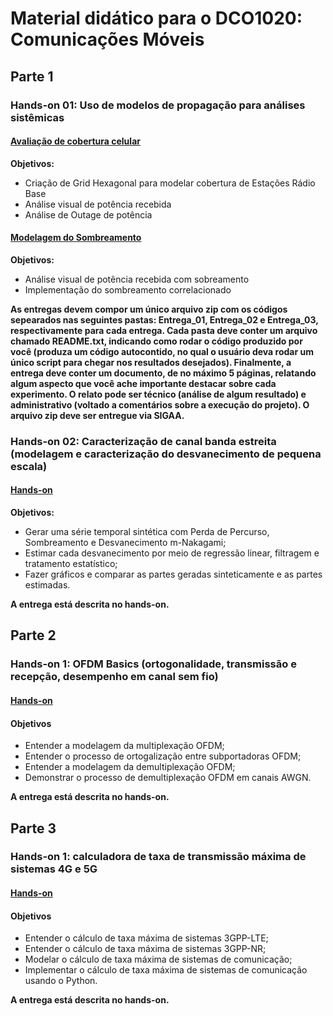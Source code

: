 # Material didático para o DCO1020: Comunicações Móveis

## Parte 1

### Hands-on 01: Uso de modelos de propagação para análises sistêmicas

#### [Avaliação de cobertura celular](http://nbviewer.jupyter.org/github/vicentesousa/DCO2010_ComMoveis/blob/master/h01_parte01.ipynb)
**Objetivos:**
- Criação de Grid Hexagonal para modelar cobertura de Estações Rádio Base
- Análise visual de potência recebida 
- Análise de Outage de potência

#### [Modelagem do Sombreamento](http://nbviewer.jupyter.org/github/vicentesousa/DCO2010_ComMoveis/blob/master/h01_parte02.ipynb)
**Objetivos:**
- Análise visual de potência recebida com sobreamento
- Implementação do sombreamento correlacionado 

**As entregas devem compor um único arquivo zip com os códigos sepearados nas seguintes pastas: Entrega_01, Entrega_02 e Entrega_03, respectivamente para cada entrega. Cada pasta deve conter um arquivo chamado README.txt, indicando como rodar o código produzido por você (produza um código autocontido, no qual o usuário deva rodar um único script para chegar nos resultados desejados). Finalmente, a entrega deve conter um documento, de no máximo 5 páginas, relatando algum aspecto que você ache importante destacar sobre cada experimento. O relato pode ser técnico (análise de algum resultado) e administrativo (voltado a comentários sobre a execução do projeto). O arquivo zip deve ser entregue via SIGAA.**

### Hands-on 02: Caracterização de canal banda estreita (modelagem e caracterização do desvanecimento de pequena escala)

#### [Hands-on](http://nbviewer.jupyter.org/github/vicentesousa/DCO2010_ComMoveis/blob/master/h01_parte_03.ipynb)
**Objetivos:**
- Gerar uma série temporal sintética com Perda de Percurso, Sombreamento e Desvanecimento m-Nakagami;
- Estimar cada desvanecimento por meio de regressão linear, filtragem e tratamento estatístico;
- Fazer gráficos e comparar as partes geradas sinteticamente e as partes estimadas.

**A entrega está descrita no hands-on.**

## Parte 2

### Hands-on 1: OFDM Basics (ortogonalidade, transmissão e recepção, desempenho em canal sem fio)
#### [Hands-on](http://nbviewer.jupyter.org/github/vicentesousa/DCO2010_ComMoveis/blob/master/hX.ipynb)
#### Objetivos
- Entender a modelagem da multiplexação OFDM;
- Entender o processo de ortogalização entre subportadoras OFDM;
- Entender a modelagem da demultiplexação OFDM;
- Demonstrar o processo de demultiplexação OFDM em canais AWGN.

**A entrega está descrita no hands-on.**


## Parte 3

### Hands-on 1: calculadora de taxa de transmissão máxima de sistemas 4G e 5G
#### [Hands-on](http://nbviewer.jupyter.org/github/vicentesousa/DCO2010_ComMoveis/blob/master/hX.ipynb)
#### Objetivos
- Entender o cálculo de taxa máxima de sistemas 3GPP-LTE;
- Entender o cálculo de taxa máxima de sistemas 3GPP-NR;
- Modelar o cálculo de taxa máxima de sistemas de comunicação;
- Implementar o cálculo de taxa máxima de sistemas de comunicação usando o Python.

**A entrega está descrita no hands-on.**



<!--

# UNIDADE II


-->
